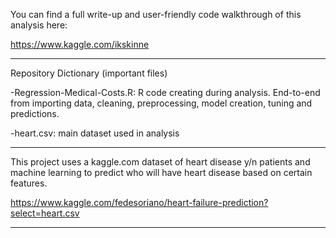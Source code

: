 You can find a full write-up and user-friendly code walkthrough of this analysis here:

https://www.kaggle.com/ikskinne

---
Repository Dictionary (important files)

-Regression-Medical-Costs.R: R code creating during analysis. End-to-end from importing data, cleaning, preprocessing, model creation, tuning and predictions.

-heart.csv: main dataset used in analysis

---
This project uses a kaggle.com dataset of heart disease y/n patients and machine learning to predict who will have heart disease based on certain features.

https://www.kaggle.com/fedesoriano/heart-failure-prediction?select=heart.csv
****
